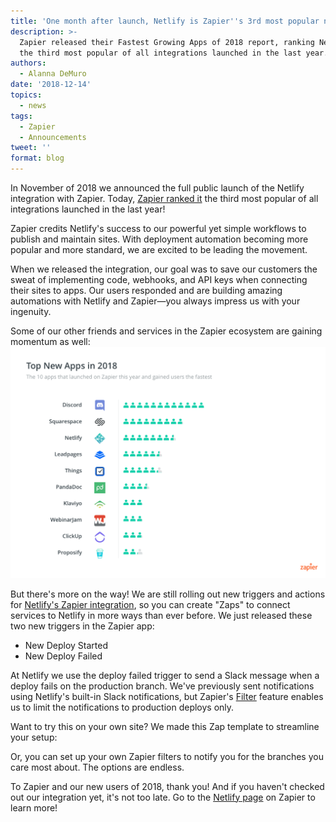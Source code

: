 ```yaml
---
title: 'One month after launch, Netlify is Zapier''s 3rd most popular new integration'
description: >-
  Zapier released their Fastest Growing Apps of 2018 report, ranking Netlify as
  the third most popular of all integrations launched in the last year.
authors:
  - Alanna DeMuro
date: '2018-12-14'
topics:
  - news
tags:
  - Zapier
  - Announcements
tweet: ''
format: blog
---
```

In November of 2018 we announced the full public launch of the Netlify integration with Zapier. Today, [Zapier ranked it](https://zapier.com/blog/fastest-growing-apps/) the third most popular of all integrations launched in the last year! 

Zapier credits Netlify's success to our powerful yet simple workflows to publish and maintain sites. With deployment automation becoming more popular and more standard, we are excited to be leading the movement. 

When we released the integration, our goal was to save our customers the sweat of implementing code, webhooks, and API keys when connecting their sites to apps. Our users responded and are building amazing automations with Netlify and Zapier—you always impress us with your ingenuity.

Some of our other friends and services in the Zapier ecosystem are gaining momentum as well:[![Zapier Top New Apps of 2018](/v3/img/blog/zapier-top-new-apps-2018.png)](https://zapier.com/blog/fastest-growing-apps/)

But there's more on the way! We are still rolling out new triggers and actions for [Netlify's Zapier integration](https://zapier.com/apps/netlify/integrations), so  you can create "Zaps" to connect services to Netlify in more ways than ever before. We just released these two new triggers in the Zapier app: 

* New Deploy Started
* New Deploy Failed

At Netlify we use the deploy failed trigger to send a Slack message when a deploy fails on the production branch. We've previously sent notifications using Netlify's built-in Slack notifications, but Zapier's [Filter](https://zapier.com/help/filter/) feature enables us to limit the notifications to production deploys only.

Want to try this on your own site? We made this Zap template to streamline your setup:

<style>a.zap-button {text-shadow: none}</style>

<div id="zap-template-filtered-fail">
</div>
<script async src="https://zapier.com/apps/embed/widget.js?guided_zaps=32644&html_id=zap-template-filtered-fail"></script>

Or, you can set up your own Zapier filters to notify you for the branches you care most about. The options are endless. 

To Zapier and our new users of 2018, thank you! And if you haven't checked out our integration yet, it's not too late. Go to the [Netlify page](https://zapier.com/apps/netlify/integrations/) on Zapier to learn more!
